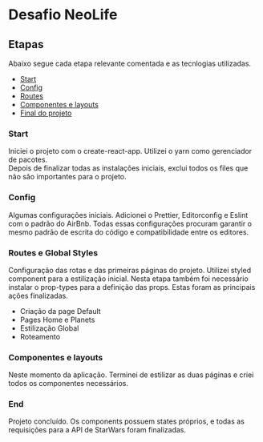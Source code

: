 <h1> Desafio NeoLife</h1>

<h2>Etapas</h2>
Abaixo segue cada etapa relevante comentada e as tecnlogias utilizadas.

 - [Start](###start)
 - [Config](###config)
 - [Routes](###routes-e-global-styles)
 - [Componentes e layouts](###components-e-layouts)
 - [Final do projeto](###end)



 ### Start

  Iniciei o projeto com o create-react-app. Utilizei o yarn como gerenciador de pacotes.
  <br>Depois de finalizar todas as instalações iniciais, exclui todos os files que não são importantes para o projeto.

  ### Config

  Algumas configurações iniciais. Adicionei o Prettier, Editorconfig e Eslint com o padrão do AirBnb. Todas essas configurações procuram garantir o mesmo padrão de escrita do código e compatibilidade entre os editores.

  ### Routes e Global Styles

  Configuração das rotas e das primeiras páginas do projeto. Utilizei styled component para a estilização inicial. Nesta etapa também foi necessário instalar o prop-types
  para a definição das props.
  Estas foram as principais ações finalizadas.

  - Criação da page Default
  - Pages Home e Planets
  - Estilização Global
  - Roteamento

  ### Componentes e layouts

  Neste momento da aplicação. Terminei de estilizar as duas páginas e criei todos os componentes necessários.

  ### End

  Projeto concluído. Os components possuem states próprios, e todas as requisições para a API de StarWars foram finalizadas.

